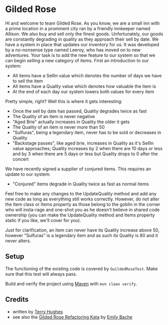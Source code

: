 Gilded Rose
===========

Hi and welcome to team Gilded Rose. As you know, we are a small inn with a prime location in a prominent city ran by a
friendly innkeeper named Allison. We also buy and sell only the finest goods. Unfortunately, our goods are constantly
degrading in quality as they approach their sell by date. We have a system in place that updates our inventory for us.
It was developed by a no-nonsense type named Leeroy, who has moved on to new adventures. Your task is to add the new
feature to our system so that we can begin selling a new category of items. First an introduction to our system:

* All items have a SellIn value which denotes the number of days we have to sell the item
* All items have a Quality value which denotes how valuable the item is
* At the end of each day our system lowers both values for every item

Pretty simple, right? Well this is where it gets interesting:

* Once the sell by date has passed, Quality degrades twice as fast
* The Quality of an item is never negative
* "Aged Brie" actually increases in Quality the older it gets
* The Quality of an item is never more than 50
* "Sulfuras", being a legendary item, never has to be sold or decreases in Quality
* "Backstage passes", like aged brie, increases in Quality as it's SellIn value approaches; Quality increases by 2 when
there are 10 days or less and by 3 when there are 5 days or less but Quality drops to 0 after the concert

We have recently signed a supplier of conjured items. This requires an update to our system:

* "Conjured" items degrade in Quality twice as fast as normal items

Feel free to make any changes to the UpdateQuality method and add any new code as long as everything still works
correctly. However, do not alter the Item class or Items property as those belong to the goblin in the corner who will
insta-rage and one-shot you as he doesn't believe in shared code ownership (you can make the UpdateQuality method and
Items property static if you like, we'll cover for you).

Just for clarification, an item can never have its Quality increase above 50, however "Sulfuras" is a legendary item and
as such its Quality is 80 and it never alters.

Setup
-----

The functioning of the existing code is covered by `GuildedRoseTest`. Make sure that this test will always pass.

Build and verify the project using [Maven](http://maven.apache.org) with `mvn clean verify`.

Credits
-------

*   written by [Terry Hughes](https://twitter.com/TerryHughes)
*   see also the [Gilded Rose Refactoring Kata](https://github.com/emilybache/GildedRose-Refactoring-Kata) by
[Emily Bache](https://github.com/emilybache) 
